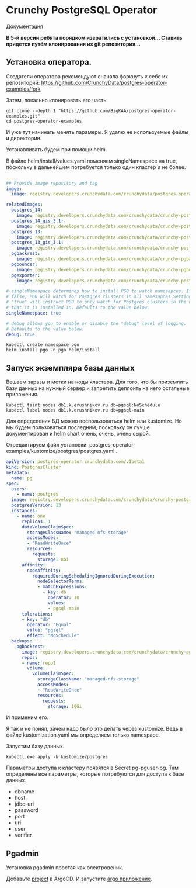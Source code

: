 # Crunchy PostgreSQL Operator

[Документация](https://access.crunchydata.com/documentation/postgres-operator/v5/installation/helm/)

**В 5-й версии ребята порядком извратились с установкой... Ставить придется путём клонирования их git репозитория...**

## Установка оператора.

Создатели оператора рекомендуют сначала форкнуть к себе их репозиторий:
https://github.com/CrunchyData/postgres-operator-examples/fork

Затем, локально клонировать его часть:

    git clone --depth 1 "https://github.com/BigKAA/postgres-operator-examples.git"
    cd postgres-operator-examples

И уже тут начинать менять парамеры. Я удалю не используемые файлы и директории.

Устанавливать будем при помощи helm.

В файле helm/install/values.yaml поменяем singleNamespace на true, поскольку в дальнейшем потребуется только один 
кластер и не более.

```yaml
---
## Provide image repository and tag
image:
  image: registry.developers.crunchydata.com/crunchydata/postgres-operator:ubi8-5.0.4-0

relatedImages:
  postgres_14:
    image: registry.developers.crunchydata.com/crunchydata/crunchy-postgres:centos8-14.1-0
  postgres_14_gis_3.1:
    image: registry.developers.crunchydata.com/crunchydata/crunchy-postgres-gis:centos8-14.1-3.1-0
  postgres_13:
    image: registry.developers.crunchydata.com/crunchydata/crunchy-postgres:centos8-13.5-0
  postgres_13_gis_3.1:
    image: registry.developers.crunchydata.com/crunchydata/crunchy-postgres-gis:centos8-13.5-3.1-0
  pgbackrest:
    image: registry.developers.crunchydata.com/crunchydata/crunchy-pgbackrest:centos8-2.36-0
  pgbouncer:
    image: registry.developers.crunchydata.com/crunchydata/crunchy-pgbouncer:centos8-1.16-0
  pgexporter:
    image: registry.developers.crunchydata.com/crunchydata/crunchy-postgres-exporter:ubi8-5.0.4-0

# singleNamespace determines how to install PGO to watch namesapces. If set to
# false, PGO will watch for Postgres clusters in all namesapces Setting to
# "true" will instruct PGO to only watch for Postgres clusters in the namespace
# that it is installed in. Defaults to the value below.
singleNamespace: true

# debug allows you to enable or disable the "debug" level of logging.
# Defaults to the value below.
debug: true
```

    kubectl create namespace pgo
    helm install pgo -n pgo helm/install

## Запуск экземпляра базы данных

Вешаем заразы и метки на ноды кластера. Для того, что бы приземлить базу данных на нужный сервер и запретить
деплоить на него остальные приложения.

    kubectl taint nodes db1.k.erushnikov.ru db=pgsql:NoSchedule
    kubectl label nodes db1.k.erushnikov.ru db=pgsql-main

Для определения БД можно воспользоваться helm или kustomize. Но мы будем пользоваться последним, поскольку он лучше
документирован и helm chart очень, очень, очень сырой.

Отредактируем файл установки: postgres-operator-examples/kustomize/postgres/postgres.yaml . 

```yaml
apiVersion: postgres-operator.crunchydata.com/v1beta1
kind: PostgresCluster
metadata:
  name: pg
spec:
  users:
    - name: postgres
  image: registry.developers.crunchydata.com/crunchydata/crunchy-postgres:centos8-13.5-0
  postgresVersion: 13
  instances:
    - name: one
      replicas: 1
      dataVolumeClaimSpec:
        storageClassName: "managed-nfs-storage"
        accessModes:
        - "ReadWriteOnce"
        resources:
          requests:
            storage: 8Gi
      affinity:
        nodeAffinity:
          requiredDuringSchedulingIgnoredDuringExecution:
            nodeSelectorTerms:
            - matchExpressions:
              - key: db
                operator: In
                values:
                - pgsql-main
      tolerations:
      - key: "db"
        operator: "Equal"
        value: "pgsql"
        effect: "NoSchedule"
  backups:
    pgbackrest:
      image: registry.developers.crunchydata.com/crunchydata/crunchy-pgbackrest:centos8-2.36-0
      repos:
      - name: repo1
        volume:
          volumeClaimSpec:
            storageClassName: "managed-nfs-storage"
            accessModes:
            - "ReadWriteOnce"
            resources:
              requests:
                storage: 10Gi
```

И применим его.

Я так и не понял, зачем надо было это делать через kustomize. Ведь в файле kustomization.yaml мы определяем только
namespace.

Запустим базу данных.

    kubectl.exe apply -k kustomize/postgres

Параметры доступа к кластеру появятся в Secret pg-pguser-pg. Там определены все параметры, которые потребуются
для доступа к базе данных.
* dbname
* host
* jdbc-uri
* password
* port
* uri
* user
* verifier

## Pgadmin

Установка pgadmin простая как электровеник.

Добавьте [project](../argo-sys-project.yaml) в ArgoCD. И запустите [argo приложение](pgadmin/argo/argo-app.yaml).